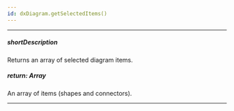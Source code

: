 ```yaml
---
id: dxDiagram.getSelectedItems()
---
```

---
##### shortDescription
Returns an array of selected diagram items.

##### return: Array<dxDiagramItem>
An array of items (shapes and connectors).

---
